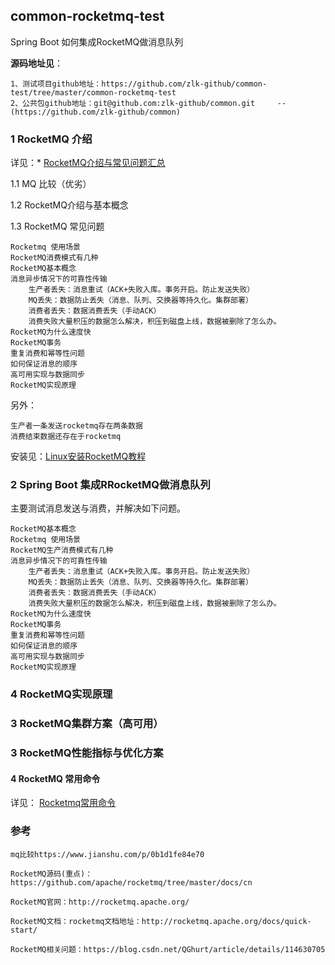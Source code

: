 ##  common-rocketmq-test

Spring Boot 如何集成RocketMQ做消息队列

**源码地址见**：

    1、测试项目github地址：https://github.com/zlk-github/common-test/tree/master/common-rocketmq-test
    2、公共包github地址：git@github.com:zlk-github/common.git     --(https://github.com/zlk-github/common)

### 1 RocketMQ 介绍

详见：* [RocketMQ介绍与常见问题汇总](https://github.com/zlk-github/common-test/blob/master/common-rocketmq-test/README-INTRODUCE.md#Rocketmq介绍与常见问题汇总)

1.1 MQ 比较（优劣）

1.2 RocketMQ介绍与基本概念

1.3 RocketMQ 常见问题

    Rocketmq 使用场景
    RocketMQ消费模式有几种
    RocketMQ基本概念
    消息异步情况下的可靠性传输
        生产者丢失：消息重试（ACK+失败入库。事务开启。防止发送失败）
        MQ丢失：数据防止丢失（消息、队列、交换器等持久化。集群部署）
        消费者丢失：数据消费丢失（手动ACK）
        消费失败大量积压的数据怎么解决，积压到磁盘上线，数据被删除了怎么办。
    RocketMQ为什么速度快
    RocketMQ事务
    重复消费和幂等性问题
    如何保证消息的顺序
    高可用实现与数据同步
    RocketMQ实现原理
    
另外：
    
    生产者一条发送rocketmq存在两条数据
    消费结束数据还存在于rocketmq


安装见：[Linux安装RocketMQ教程](https://github.com/zlk-github/common-test/blob/master/common-rocketmq-test/README-INIT.md#Linux安装Rocketmq教程)


### 2 Spring Boot 集成RRocketMQ做消息队列

主要测试消息发送与消费，并解决如下问题。
  
    RocketMQ基本概念
    Rocketmq 使用场景
    RocketMQ生产消费模式有几种
    消息异步情况下的可靠性传输
        生产者丢失：消息重试（ACK+失败入库。事务开启。防止发送失败）
        MQ丢失：数据防止丢失（消息、队列、交换器等持久化。集群部署）
        消费者丢失：数据消费丢失（手动ACK）
        消费失败大量积压的数据怎么解决，积压到磁盘上线，数据被删除了怎么办。
    RocketMQ为什么速度快
    RocketMQ事务
    重复消费和幂等性问题
    如何保证消息的顺序
    高可用实现与数据同步
    RocketMQ实现原理

### 4 RocketMQ实现原理

### 3 RocketMQ集群方案（高可用）

### 3 RocketMQ性能指标与优化方案

#### 4 RocketMQ 常用命令

详见： [Rocketmq常用命令](https://github.com/zlk-github/common-test/blob/master/common-rocketmq-test/README-COMMAND.md#Rocketmq常用命令)


### 参考

    mq比较https://www.jianshu.com/p/0b1d1fe84e70

    RocketMQ源码(重点)：https://github.com/apache/rocketmq/tree/master/docs/cn
 
    RocketMQ官网：http://rocketmq.apache.org/
    
    RocketMQ文档：rocketmq文档地址：http://rocketmq.apache.org/docs/quick-start/

    RocketMQ相关问题：https://blog.csdn.net/QGhurt/article/details/114630705
